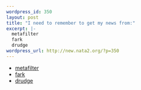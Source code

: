 ```yaml
--- 
wordpress_id: 350
layout: post
title: "I need to remember to get my news from:"
excerpt: |-
  metafilter
  fark
  drudge
wordpress_url: http://new.nata2.org/?p=350
---
```

<ul>
<li><a href="http://www.metafilter.com">metafilter</a></li>
<li><a href="http://www.fark.com">fark</a></li>
<li><a href="http://www.drudgereport.com">drudge</a></li>
</ul>

